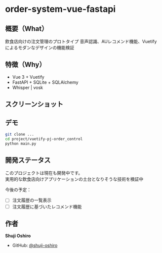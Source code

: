 # order-system-vue-fastapi

## 概要（What）

飲食店向けの注文管理のプロトタイプ
音声認識、AUレコメンド機能、Vuetifyによるモダンなデザインの機能検証

## 特徴（Why）

- Vue 3 + Vuetify 
- FastAPI + SQLite + SQLAlchemy
- Whisper | vosk


## スクリーンショット


## デモ

```bash
git clone ...
cd project/vuetify-pj-order_control
python main.py

```

## 開発ステータス

このプロジェクトは現在も開発中です。  
実用的な飲食店向けアプリケーションの土台となりそうな技術を検証中

今後の予定：
- [ ] 注文履歴の一覧表示
- [ ] 注文履歴に基づいたレコメンド機能

## 作者

**Shuji Oshiro**  
- GitHub: [@shuji-oshiro](https://github.com/shuji-oshiro)  
